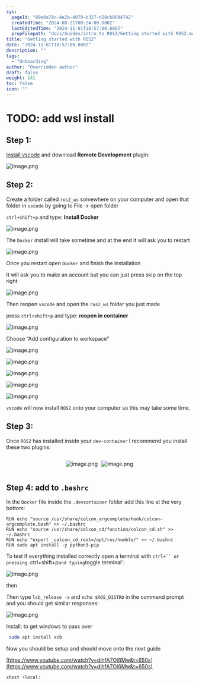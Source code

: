 ```yaml
---
sys:
  pageId: "89e0a78c-4e2b-4070-b327-d28cb0694742"
  createdTime: "2024-08-21T00:24:00.000Z"
  lastEditedTime: "2024-11-01T18:57:00.000Z"
  propFilepath: "docs/Guides/intro_to_ROS2/Getting started with ROS2.md"
title: "Getting started with ROS2"
date: "2024-11-01T18:57:00.000Z"
description: ""
tags:
  - "Onboarding"
author: "Overridden author"
draft: false
weight: 141
toc: false
icon: ""
---
```


# TODO: add wsl install

## Step 1:

[Install vscode](https://code.visualstudio.com/download) and download **Remote Development** plugin:

![image.png](https://prod-files-secure.s3.us-west-2.amazonaws.com/d518164a-d88e-44d1-a4ee-3adb3bd8bce0/efb52993-1881-4a40-b95e-6f020334f022/image.png?X-Amz-Algorithm=AWS4-HMAC-SHA256&X-Amz-Content-Sha256=UNSIGNED-PAYLOAD&X-Amz-Credential=ASIAZI2LB4664GI7ZLCU%2F20250303%2Fus-west-2%2Fs3%2Faws4_request&X-Amz-Date=20250303T190211Z&X-Amz-Expires=3600&X-Amz-Security-Token=IQoJb3JpZ2luX2VjEKL%2F%2F%2F%2F%2F%2F%2F%2F%2F%2FwEaCXVzLXdlc3QtMiJHMEUCICK%2FOMjx178ftbWzClpG0ScpJ4IxbX2tq1d7ZOcTC0MvAiEAwdhG8FMUnTwGJJh1Wh94EX0R6uqsLTV50Lj7Rbv9p4QqiAQI2%2F%2F%2F%2F%2F%2F%2F%2F%2F%2F%2FARAAGgw2Mzc0MjMxODM4MDUiDCy2VH858RLd9l%2B9OircA8OqvW%2Fh6l%2B8nanf0KSP6goPQ4JqlduFe0WWc7MR4JaF5cZNNSG30uzdCPmN1wlwzYdMFSXHDMy58kLElnyeOHcCp2UQtfThTs76Qz4Pbos9c7KnBfHtCSa7ZXwknPQIyKJBUxAbPaSWRIazl6QMMC6Fpq6q62PDqWJYsTson%2FWAlh9UQTmZUp0aer4YAw%2BW7O9Ld0Wr2GJudr2i973xMRy%2BjRdoWqxAopRiBw3clKT9NHmF1WJunymvvI8bawOLVitGv%2Bkg0ef%2FmWJDmaGtZ9jutoAszY414VOGf8miWW5j4VzJKJCXfhWOcit7qKSLQSds0DT9Z9B4UM0UktWwUWWX0dKxV6SGVd9ppK9x5SQUvqx6cPv3sYNU1FK6L0baBD8UdiPjQV2Bf7BTP5m%2Faga7lWzLskqvmtTui%2BR0q%2FvBd6wVYKc4uO17GLvyE5rGdgfpZjWusgujp%2FHA763Tyw0gpo1o3SoPCDrfyu1nwnChJQnyGsSorjzufsslQi9ChiNf0GC%2FFPPd94tfSQcprsYqsOHrdexUf0K1qZsADr9TZa9IBNlOfLiUIjiQUGT8NMd%2FUHPF3VfBxcdJDZdIhvOvksc7W8uHf26%2BaEVwM1%2FffzXRWUHxrM58QwiYMKPcl74GOqUBx8Wz%2FfI9jKblfwah4h0RxynE%2FUh0CX4BsxjlnzeieymmKgauhpftuuzmLUxn3rS32xQJop77dllOSrAz2cXR%2BrwTRGrcVx9DaBLRscmswPF0d5rPfscOX0z7xFHsuRsKJhNSoe%2FyjbrMRjkrVAhmgjgNMRfN2AyaW4swla2lGKhEskO00xvO%2B5dNNiCy%2BaeqXKHqfbzwMcZMSG%2BymsFJw2PTDg36&X-Amz-Signature=5a73396868d2d6d778fff443143d32cfd40aed345d6879241cb2d72e64d0cb95&X-Amz-SignedHeaders=host&x-id=GetObject)

## Step 2:

Create a folder called `ros2_ws` somewhere on your computer and open that folder in `vscode` by going to File → open folder 

`ctrl+shift+p` and type: **Install Docker**

![image.png](https://prod-files-secure.s3.us-west-2.amazonaws.com/d518164a-d88e-44d1-a4ee-3adb3bd8bce0/2269dc0e-1cd5-47ff-bceb-c04ad9b2eab0/image.png?X-Amz-Algorithm=AWS4-HMAC-SHA256&X-Amz-Content-Sha256=UNSIGNED-PAYLOAD&X-Amz-Credential=ASIAZI2LB4664GI7ZLCU%2F20250303%2Fus-west-2%2Fs3%2Faws4_request&X-Amz-Date=20250303T190211Z&X-Amz-Expires=3600&X-Amz-Security-Token=IQoJb3JpZ2luX2VjEKL%2F%2F%2F%2F%2F%2F%2F%2F%2F%2FwEaCXVzLXdlc3QtMiJHMEUCICK%2FOMjx178ftbWzClpG0ScpJ4IxbX2tq1d7ZOcTC0MvAiEAwdhG8FMUnTwGJJh1Wh94EX0R6uqsLTV50Lj7Rbv9p4QqiAQI2%2F%2F%2F%2F%2F%2F%2F%2F%2F%2F%2FARAAGgw2Mzc0MjMxODM4MDUiDCy2VH858RLd9l%2B9OircA8OqvW%2Fh6l%2B8nanf0KSP6goPQ4JqlduFe0WWc7MR4JaF5cZNNSG30uzdCPmN1wlwzYdMFSXHDMy58kLElnyeOHcCp2UQtfThTs76Qz4Pbos9c7KnBfHtCSa7ZXwknPQIyKJBUxAbPaSWRIazl6QMMC6Fpq6q62PDqWJYsTson%2FWAlh9UQTmZUp0aer4YAw%2BW7O9Ld0Wr2GJudr2i973xMRy%2BjRdoWqxAopRiBw3clKT9NHmF1WJunymvvI8bawOLVitGv%2Bkg0ef%2FmWJDmaGtZ9jutoAszY414VOGf8miWW5j4VzJKJCXfhWOcit7qKSLQSds0DT9Z9B4UM0UktWwUWWX0dKxV6SGVd9ppK9x5SQUvqx6cPv3sYNU1FK6L0baBD8UdiPjQV2Bf7BTP5m%2Faga7lWzLskqvmtTui%2BR0q%2FvBd6wVYKc4uO17GLvyE5rGdgfpZjWusgujp%2FHA763Tyw0gpo1o3SoPCDrfyu1nwnChJQnyGsSorjzufsslQi9ChiNf0GC%2FFPPd94tfSQcprsYqsOHrdexUf0K1qZsADr9TZa9IBNlOfLiUIjiQUGT8NMd%2FUHPF3VfBxcdJDZdIhvOvksc7W8uHf26%2BaEVwM1%2FffzXRWUHxrM58QwiYMKPcl74GOqUBx8Wz%2FfI9jKblfwah4h0RxynE%2FUh0CX4BsxjlnzeieymmKgauhpftuuzmLUxn3rS32xQJop77dllOSrAz2cXR%2BrwTRGrcVx9DaBLRscmswPF0d5rPfscOX0z7xFHsuRsKJhNSoe%2FyjbrMRjkrVAhmgjgNMRfN2AyaW4swla2lGKhEskO00xvO%2B5dNNiCy%2BaeqXKHqfbzwMcZMSG%2BymsFJw2PTDg36&X-Amz-Signature=e9539245a172fbcdd45180640041dc0a1b2a8d0a5353d50dcfa7e87ade6495b0&X-Amz-SignedHeaders=host&x-id=GetObject)

The `Docker` install will take sometime and at the end it will ask you to restart

![image.png](https://prod-files-secure.s3.us-west-2.amazonaws.com/d518164a-d88e-44d1-a4ee-3adb3bd8bce0/ed233f78-be33-4b1f-b89c-9c346c0e961e/image.png?X-Amz-Algorithm=AWS4-HMAC-SHA256&X-Amz-Content-Sha256=UNSIGNED-PAYLOAD&X-Amz-Credential=ASIAZI2LB4664GI7ZLCU%2F20250303%2Fus-west-2%2Fs3%2Faws4_request&X-Amz-Date=20250303T190211Z&X-Amz-Expires=3600&X-Amz-Security-Token=IQoJb3JpZ2luX2VjEKL%2F%2F%2F%2F%2F%2F%2F%2F%2F%2FwEaCXVzLXdlc3QtMiJHMEUCICK%2FOMjx178ftbWzClpG0ScpJ4IxbX2tq1d7ZOcTC0MvAiEAwdhG8FMUnTwGJJh1Wh94EX0R6uqsLTV50Lj7Rbv9p4QqiAQI2%2F%2F%2F%2F%2F%2F%2F%2F%2F%2F%2FARAAGgw2Mzc0MjMxODM4MDUiDCy2VH858RLd9l%2B9OircA8OqvW%2Fh6l%2B8nanf0KSP6goPQ4JqlduFe0WWc7MR4JaF5cZNNSG30uzdCPmN1wlwzYdMFSXHDMy58kLElnyeOHcCp2UQtfThTs76Qz4Pbos9c7KnBfHtCSa7ZXwknPQIyKJBUxAbPaSWRIazl6QMMC6Fpq6q62PDqWJYsTson%2FWAlh9UQTmZUp0aer4YAw%2BW7O9Ld0Wr2GJudr2i973xMRy%2BjRdoWqxAopRiBw3clKT9NHmF1WJunymvvI8bawOLVitGv%2Bkg0ef%2FmWJDmaGtZ9jutoAszY414VOGf8miWW5j4VzJKJCXfhWOcit7qKSLQSds0DT9Z9B4UM0UktWwUWWX0dKxV6SGVd9ppK9x5SQUvqx6cPv3sYNU1FK6L0baBD8UdiPjQV2Bf7BTP5m%2Faga7lWzLskqvmtTui%2BR0q%2FvBd6wVYKc4uO17GLvyE5rGdgfpZjWusgujp%2FHA763Tyw0gpo1o3SoPCDrfyu1nwnChJQnyGsSorjzufsslQi9ChiNf0GC%2FFPPd94tfSQcprsYqsOHrdexUf0K1qZsADr9TZa9IBNlOfLiUIjiQUGT8NMd%2FUHPF3VfBxcdJDZdIhvOvksc7W8uHf26%2BaEVwM1%2FffzXRWUHxrM58QwiYMKPcl74GOqUBx8Wz%2FfI9jKblfwah4h0RxynE%2FUh0CX4BsxjlnzeieymmKgauhpftuuzmLUxn3rS32xQJop77dllOSrAz2cXR%2BrwTRGrcVx9DaBLRscmswPF0d5rPfscOX0z7xFHsuRsKJhNSoe%2FyjbrMRjkrVAhmgjgNMRfN2AyaW4swla2lGKhEskO00xvO%2B5dNNiCy%2BaeqXKHqfbzwMcZMSG%2BymsFJw2PTDg36&X-Amz-Signature=a5b729f064e93e0651c30ad2a82c24ea14338359b91a54b160347ec9b9a75270&X-Amz-SignedHeaders=host&x-id=GetObject)

Once you restart open `Docker` and finish the installation

It will ask you to make an account but you can just press skip on the top right

![image.png](https://prod-files-secure.s3.us-west-2.amazonaws.com/d518164a-d88e-44d1-a4ee-3adb3bd8bce0/21010ad9-1659-4fd9-9f59-9932a09b2a3d/image.png?X-Amz-Algorithm=AWS4-HMAC-SHA256&X-Amz-Content-Sha256=UNSIGNED-PAYLOAD&X-Amz-Credential=ASIAZI2LB4664GI7ZLCU%2F20250303%2Fus-west-2%2Fs3%2Faws4_request&X-Amz-Date=20250303T190211Z&X-Amz-Expires=3600&X-Amz-Security-Token=IQoJb3JpZ2luX2VjEKL%2F%2F%2F%2F%2F%2F%2F%2F%2F%2FwEaCXVzLXdlc3QtMiJHMEUCICK%2FOMjx178ftbWzClpG0ScpJ4IxbX2tq1d7ZOcTC0MvAiEAwdhG8FMUnTwGJJh1Wh94EX0R6uqsLTV50Lj7Rbv9p4QqiAQI2%2F%2F%2F%2F%2F%2F%2F%2F%2F%2F%2FARAAGgw2Mzc0MjMxODM4MDUiDCy2VH858RLd9l%2B9OircA8OqvW%2Fh6l%2B8nanf0KSP6goPQ4JqlduFe0WWc7MR4JaF5cZNNSG30uzdCPmN1wlwzYdMFSXHDMy58kLElnyeOHcCp2UQtfThTs76Qz4Pbos9c7KnBfHtCSa7ZXwknPQIyKJBUxAbPaSWRIazl6QMMC6Fpq6q62PDqWJYsTson%2FWAlh9UQTmZUp0aer4YAw%2BW7O9Ld0Wr2GJudr2i973xMRy%2BjRdoWqxAopRiBw3clKT9NHmF1WJunymvvI8bawOLVitGv%2Bkg0ef%2FmWJDmaGtZ9jutoAszY414VOGf8miWW5j4VzJKJCXfhWOcit7qKSLQSds0DT9Z9B4UM0UktWwUWWX0dKxV6SGVd9ppK9x5SQUvqx6cPv3sYNU1FK6L0baBD8UdiPjQV2Bf7BTP5m%2Faga7lWzLskqvmtTui%2BR0q%2FvBd6wVYKc4uO17GLvyE5rGdgfpZjWusgujp%2FHA763Tyw0gpo1o3SoPCDrfyu1nwnChJQnyGsSorjzufsslQi9ChiNf0GC%2FFPPd94tfSQcprsYqsOHrdexUf0K1qZsADr9TZa9IBNlOfLiUIjiQUGT8NMd%2FUHPF3VfBxcdJDZdIhvOvksc7W8uHf26%2BaEVwM1%2FffzXRWUHxrM58QwiYMKPcl74GOqUBx8Wz%2FfI9jKblfwah4h0RxynE%2FUh0CX4BsxjlnzeieymmKgauhpftuuzmLUxn3rS32xQJop77dllOSrAz2cXR%2BrwTRGrcVx9DaBLRscmswPF0d5rPfscOX0z7xFHsuRsKJhNSoe%2FyjbrMRjkrVAhmgjgNMRfN2AyaW4swla2lGKhEskO00xvO%2B5dNNiCy%2BaeqXKHqfbzwMcZMSG%2BymsFJw2PTDg36&X-Amz-Signature=c6c2ce5aa29c5e6ac0f13671911bee10f7c3f83fed731710835d98be73221420&X-Amz-SignedHeaders=host&x-id=GetObject)

Then reopen `vscode` and open the `ros2_ws` folder you just made

press `ctrl+shift+p` and type: **reopen in container**

![image.png](https://prod-files-secure.s3.us-west-2.amazonaws.com/d518164a-d88e-44d1-a4ee-3adb3bd8bce0/4e93b8c2-41ad-488c-8095-c74205196118/image.png?X-Amz-Algorithm=AWS4-HMAC-SHA256&X-Amz-Content-Sha256=UNSIGNED-PAYLOAD&X-Amz-Credential=ASIAZI2LB4664GI7ZLCU%2F20250303%2Fus-west-2%2Fs3%2Faws4_request&X-Amz-Date=20250303T190211Z&X-Amz-Expires=3600&X-Amz-Security-Token=IQoJb3JpZ2luX2VjEKL%2F%2F%2F%2F%2F%2F%2F%2F%2F%2FwEaCXVzLXdlc3QtMiJHMEUCICK%2FOMjx178ftbWzClpG0ScpJ4IxbX2tq1d7ZOcTC0MvAiEAwdhG8FMUnTwGJJh1Wh94EX0R6uqsLTV50Lj7Rbv9p4QqiAQI2%2F%2F%2F%2F%2F%2F%2F%2F%2F%2F%2FARAAGgw2Mzc0MjMxODM4MDUiDCy2VH858RLd9l%2B9OircA8OqvW%2Fh6l%2B8nanf0KSP6goPQ4JqlduFe0WWc7MR4JaF5cZNNSG30uzdCPmN1wlwzYdMFSXHDMy58kLElnyeOHcCp2UQtfThTs76Qz4Pbos9c7KnBfHtCSa7ZXwknPQIyKJBUxAbPaSWRIazl6QMMC6Fpq6q62PDqWJYsTson%2FWAlh9UQTmZUp0aer4YAw%2BW7O9Ld0Wr2GJudr2i973xMRy%2BjRdoWqxAopRiBw3clKT9NHmF1WJunymvvI8bawOLVitGv%2Bkg0ef%2FmWJDmaGtZ9jutoAszY414VOGf8miWW5j4VzJKJCXfhWOcit7qKSLQSds0DT9Z9B4UM0UktWwUWWX0dKxV6SGVd9ppK9x5SQUvqx6cPv3sYNU1FK6L0baBD8UdiPjQV2Bf7BTP5m%2Faga7lWzLskqvmtTui%2BR0q%2FvBd6wVYKc4uO17GLvyE5rGdgfpZjWusgujp%2FHA763Tyw0gpo1o3SoPCDrfyu1nwnChJQnyGsSorjzufsslQi9ChiNf0GC%2FFPPd94tfSQcprsYqsOHrdexUf0K1qZsADr9TZa9IBNlOfLiUIjiQUGT8NMd%2FUHPF3VfBxcdJDZdIhvOvksc7W8uHf26%2BaEVwM1%2FffzXRWUHxrM58QwiYMKPcl74GOqUBx8Wz%2FfI9jKblfwah4h0RxynE%2FUh0CX4BsxjlnzeieymmKgauhpftuuzmLUxn3rS32xQJop77dllOSrAz2cXR%2BrwTRGrcVx9DaBLRscmswPF0d5rPfscOX0z7xFHsuRsKJhNSoe%2FyjbrMRjkrVAhmgjgNMRfN2AyaW4swla2lGKhEskO00xvO%2B5dNNiCy%2BaeqXKHqfbzwMcZMSG%2BymsFJw2PTDg36&X-Amz-Signature=619fa940630e12dc926a66c70460c47e4a0c1185956cdc50032202da89cc5356&X-Amz-SignedHeaders=host&x-id=GetObject)

Choose “Add configuration to workspace”

![image.png](https://prod-files-secure.s3.us-west-2.amazonaws.com/d518164a-d88e-44d1-a4ee-3adb3bd8bce0/9560b282-5060-4989-ba37-97e7b2c22476/image.png?X-Amz-Algorithm=AWS4-HMAC-SHA256&X-Amz-Content-Sha256=UNSIGNED-PAYLOAD&X-Amz-Credential=ASIAZI2LB4664GI7ZLCU%2F20250303%2Fus-west-2%2Fs3%2Faws4_request&X-Amz-Date=20250303T190211Z&X-Amz-Expires=3600&X-Amz-Security-Token=IQoJb3JpZ2luX2VjEKL%2F%2F%2F%2F%2F%2F%2F%2F%2F%2FwEaCXVzLXdlc3QtMiJHMEUCICK%2FOMjx178ftbWzClpG0ScpJ4IxbX2tq1d7ZOcTC0MvAiEAwdhG8FMUnTwGJJh1Wh94EX0R6uqsLTV50Lj7Rbv9p4QqiAQI2%2F%2F%2F%2F%2F%2F%2F%2F%2F%2F%2FARAAGgw2Mzc0MjMxODM4MDUiDCy2VH858RLd9l%2B9OircA8OqvW%2Fh6l%2B8nanf0KSP6goPQ4JqlduFe0WWc7MR4JaF5cZNNSG30uzdCPmN1wlwzYdMFSXHDMy58kLElnyeOHcCp2UQtfThTs76Qz4Pbos9c7KnBfHtCSa7ZXwknPQIyKJBUxAbPaSWRIazl6QMMC6Fpq6q62PDqWJYsTson%2FWAlh9UQTmZUp0aer4YAw%2BW7O9Ld0Wr2GJudr2i973xMRy%2BjRdoWqxAopRiBw3clKT9NHmF1WJunymvvI8bawOLVitGv%2Bkg0ef%2FmWJDmaGtZ9jutoAszY414VOGf8miWW5j4VzJKJCXfhWOcit7qKSLQSds0DT9Z9B4UM0UktWwUWWX0dKxV6SGVd9ppK9x5SQUvqx6cPv3sYNU1FK6L0baBD8UdiPjQV2Bf7BTP5m%2Faga7lWzLskqvmtTui%2BR0q%2FvBd6wVYKc4uO17GLvyE5rGdgfpZjWusgujp%2FHA763Tyw0gpo1o3SoPCDrfyu1nwnChJQnyGsSorjzufsslQi9ChiNf0GC%2FFPPd94tfSQcprsYqsOHrdexUf0K1qZsADr9TZa9IBNlOfLiUIjiQUGT8NMd%2FUHPF3VfBxcdJDZdIhvOvksc7W8uHf26%2BaEVwM1%2FffzXRWUHxrM58QwiYMKPcl74GOqUBx8Wz%2FfI9jKblfwah4h0RxynE%2FUh0CX4BsxjlnzeieymmKgauhpftuuzmLUxn3rS32xQJop77dllOSrAz2cXR%2BrwTRGrcVx9DaBLRscmswPF0d5rPfscOX0z7xFHsuRsKJhNSoe%2FyjbrMRjkrVAhmgjgNMRfN2AyaW4swla2lGKhEskO00xvO%2B5dNNiCy%2BaeqXKHqfbzwMcZMSG%2BymsFJw2PTDg36&X-Amz-Signature=a93af505057e1decd3c72fc7509eea3666f260f777dd7174e78ea8687369d15a&X-Amz-SignedHeaders=host&x-id=GetObject)

![image.png](https://prod-files-secure.s3.us-west-2.amazonaws.com/d518164a-d88e-44d1-a4ee-3adb3bd8bce0/2ee63f81-886b-48e8-a553-dc6e5eac99e4/image.png?X-Amz-Algorithm=AWS4-HMAC-SHA256&X-Amz-Content-Sha256=UNSIGNED-PAYLOAD&X-Amz-Credential=ASIAZI2LB4664GI7ZLCU%2F20250303%2Fus-west-2%2Fs3%2Faws4_request&X-Amz-Date=20250303T190211Z&X-Amz-Expires=3600&X-Amz-Security-Token=IQoJb3JpZ2luX2VjEKL%2F%2F%2F%2F%2F%2F%2F%2F%2F%2FwEaCXVzLXdlc3QtMiJHMEUCICK%2FOMjx178ftbWzClpG0ScpJ4IxbX2tq1d7ZOcTC0MvAiEAwdhG8FMUnTwGJJh1Wh94EX0R6uqsLTV50Lj7Rbv9p4QqiAQI2%2F%2F%2F%2F%2F%2F%2F%2F%2F%2F%2FARAAGgw2Mzc0MjMxODM4MDUiDCy2VH858RLd9l%2B9OircA8OqvW%2Fh6l%2B8nanf0KSP6goPQ4JqlduFe0WWc7MR4JaF5cZNNSG30uzdCPmN1wlwzYdMFSXHDMy58kLElnyeOHcCp2UQtfThTs76Qz4Pbos9c7KnBfHtCSa7ZXwknPQIyKJBUxAbPaSWRIazl6QMMC6Fpq6q62PDqWJYsTson%2FWAlh9UQTmZUp0aer4YAw%2BW7O9Ld0Wr2GJudr2i973xMRy%2BjRdoWqxAopRiBw3clKT9NHmF1WJunymvvI8bawOLVitGv%2Bkg0ef%2FmWJDmaGtZ9jutoAszY414VOGf8miWW5j4VzJKJCXfhWOcit7qKSLQSds0DT9Z9B4UM0UktWwUWWX0dKxV6SGVd9ppK9x5SQUvqx6cPv3sYNU1FK6L0baBD8UdiPjQV2Bf7BTP5m%2Faga7lWzLskqvmtTui%2BR0q%2FvBd6wVYKc4uO17GLvyE5rGdgfpZjWusgujp%2FHA763Tyw0gpo1o3SoPCDrfyu1nwnChJQnyGsSorjzufsslQi9ChiNf0GC%2FFPPd94tfSQcprsYqsOHrdexUf0K1qZsADr9TZa9IBNlOfLiUIjiQUGT8NMd%2FUHPF3VfBxcdJDZdIhvOvksc7W8uHf26%2BaEVwM1%2FffzXRWUHxrM58QwiYMKPcl74GOqUBx8Wz%2FfI9jKblfwah4h0RxynE%2FUh0CX4BsxjlnzeieymmKgauhpftuuzmLUxn3rS32xQJop77dllOSrAz2cXR%2BrwTRGrcVx9DaBLRscmswPF0d5rPfscOX0z7xFHsuRsKJhNSoe%2FyjbrMRjkrVAhmgjgNMRfN2AyaW4swla2lGKhEskO00xvO%2B5dNNiCy%2BaeqXKHqfbzwMcZMSG%2BymsFJw2PTDg36&X-Amz-Signature=89cf543c83efdc8652f1462e108727fc861820f0e301ee4e8beb86f8000c8fa3&X-Amz-SignedHeaders=host&x-id=GetObject)

![image.png](https://prod-files-secure.s3.us-west-2.amazonaws.com/d518164a-d88e-44d1-a4ee-3adb3bd8bce0/ae1580b2-b048-407e-aed9-b584224a7a04/image.png?X-Amz-Algorithm=AWS4-HMAC-SHA256&X-Amz-Content-Sha256=UNSIGNED-PAYLOAD&X-Amz-Credential=ASIAZI2LB4664GI7ZLCU%2F20250303%2Fus-west-2%2Fs3%2Faws4_request&X-Amz-Date=20250303T190211Z&X-Amz-Expires=3600&X-Amz-Security-Token=IQoJb3JpZ2luX2VjEKL%2F%2F%2F%2F%2F%2F%2F%2F%2F%2FwEaCXVzLXdlc3QtMiJHMEUCICK%2FOMjx178ftbWzClpG0ScpJ4IxbX2tq1d7ZOcTC0MvAiEAwdhG8FMUnTwGJJh1Wh94EX0R6uqsLTV50Lj7Rbv9p4QqiAQI2%2F%2F%2F%2F%2F%2F%2F%2F%2F%2F%2FARAAGgw2Mzc0MjMxODM4MDUiDCy2VH858RLd9l%2B9OircA8OqvW%2Fh6l%2B8nanf0KSP6goPQ4JqlduFe0WWc7MR4JaF5cZNNSG30uzdCPmN1wlwzYdMFSXHDMy58kLElnyeOHcCp2UQtfThTs76Qz4Pbos9c7KnBfHtCSa7ZXwknPQIyKJBUxAbPaSWRIazl6QMMC6Fpq6q62PDqWJYsTson%2FWAlh9UQTmZUp0aer4YAw%2BW7O9Ld0Wr2GJudr2i973xMRy%2BjRdoWqxAopRiBw3clKT9NHmF1WJunymvvI8bawOLVitGv%2Bkg0ef%2FmWJDmaGtZ9jutoAszY414VOGf8miWW5j4VzJKJCXfhWOcit7qKSLQSds0DT9Z9B4UM0UktWwUWWX0dKxV6SGVd9ppK9x5SQUvqx6cPv3sYNU1FK6L0baBD8UdiPjQV2Bf7BTP5m%2Faga7lWzLskqvmtTui%2BR0q%2FvBd6wVYKc4uO17GLvyE5rGdgfpZjWusgujp%2FHA763Tyw0gpo1o3SoPCDrfyu1nwnChJQnyGsSorjzufsslQi9ChiNf0GC%2FFPPd94tfSQcprsYqsOHrdexUf0K1qZsADr9TZa9IBNlOfLiUIjiQUGT8NMd%2FUHPF3VfBxcdJDZdIhvOvksc7W8uHf26%2BaEVwM1%2FffzXRWUHxrM58QwiYMKPcl74GOqUBx8Wz%2FfI9jKblfwah4h0RxynE%2FUh0CX4BsxjlnzeieymmKgauhpftuuzmLUxn3rS32xQJop77dllOSrAz2cXR%2BrwTRGrcVx9DaBLRscmswPF0d5rPfscOX0z7xFHsuRsKJhNSoe%2FyjbrMRjkrVAhmgjgNMRfN2AyaW4swla2lGKhEskO00xvO%2B5dNNiCy%2BaeqXKHqfbzwMcZMSG%2BymsFJw2PTDg36&X-Amz-Signature=fcbb6d0e6022b4fb465779a01fbcc465248199100f8f50ad231cacfd2935b439&X-Amz-SignedHeaders=host&x-id=GetObject)

![image.png](https://prod-files-secure.s3.us-west-2.amazonaws.com/d518164a-d88e-44d1-a4ee-3adb3bd8bce0/53255b28-f75e-430f-b9e3-c0ac8577e42b/image.png?X-Amz-Algorithm=AWS4-HMAC-SHA256&X-Amz-Content-Sha256=UNSIGNED-PAYLOAD&X-Amz-Credential=ASIAZI2LB4664GI7ZLCU%2F20250303%2Fus-west-2%2Fs3%2Faws4_request&X-Amz-Date=20250303T190211Z&X-Amz-Expires=3600&X-Amz-Security-Token=IQoJb3JpZ2luX2VjEKL%2F%2F%2F%2F%2F%2F%2F%2F%2F%2FwEaCXVzLXdlc3QtMiJHMEUCICK%2FOMjx178ftbWzClpG0ScpJ4IxbX2tq1d7ZOcTC0MvAiEAwdhG8FMUnTwGJJh1Wh94EX0R6uqsLTV50Lj7Rbv9p4QqiAQI2%2F%2F%2F%2F%2F%2F%2F%2F%2F%2F%2FARAAGgw2Mzc0MjMxODM4MDUiDCy2VH858RLd9l%2B9OircA8OqvW%2Fh6l%2B8nanf0KSP6goPQ4JqlduFe0WWc7MR4JaF5cZNNSG30uzdCPmN1wlwzYdMFSXHDMy58kLElnyeOHcCp2UQtfThTs76Qz4Pbos9c7KnBfHtCSa7ZXwknPQIyKJBUxAbPaSWRIazl6QMMC6Fpq6q62PDqWJYsTson%2FWAlh9UQTmZUp0aer4YAw%2BW7O9Ld0Wr2GJudr2i973xMRy%2BjRdoWqxAopRiBw3clKT9NHmF1WJunymvvI8bawOLVitGv%2Bkg0ef%2FmWJDmaGtZ9jutoAszY414VOGf8miWW5j4VzJKJCXfhWOcit7qKSLQSds0DT9Z9B4UM0UktWwUWWX0dKxV6SGVd9ppK9x5SQUvqx6cPv3sYNU1FK6L0baBD8UdiPjQV2Bf7BTP5m%2Faga7lWzLskqvmtTui%2BR0q%2FvBd6wVYKc4uO17GLvyE5rGdgfpZjWusgujp%2FHA763Tyw0gpo1o3SoPCDrfyu1nwnChJQnyGsSorjzufsslQi9ChiNf0GC%2FFPPd94tfSQcprsYqsOHrdexUf0K1qZsADr9TZa9IBNlOfLiUIjiQUGT8NMd%2FUHPF3VfBxcdJDZdIhvOvksc7W8uHf26%2BaEVwM1%2FffzXRWUHxrM58QwiYMKPcl74GOqUBx8Wz%2FfI9jKblfwah4h0RxynE%2FUh0CX4BsxjlnzeieymmKgauhpftuuzmLUxn3rS32xQJop77dllOSrAz2cXR%2BrwTRGrcVx9DaBLRscmswPF0d5rPfscOX0z7xFHsuRsKJhNSoe%2FyjbrMRjkrVAhmgjgNMRfN2AyaW4swla2lGKhEskO00xvO%2B5dNNiCy%2BaeqXKHqfbzwMcZMSG%2BymsFJw2PTDg36&X-Amz-Signature=cfd18127862e9e5662e15db00bde06127ab4a65aad57f6d95996ed54f0ee0884&X-Amz-SignedHeaders=host&x-id=GetObject)

![image.png](https://prod-files-secure.s3.us-west-2.amazonaws.com/d518164a-d88e-44d1-a4ee-3adb3bd8bce0/7c562767-5af9-4ffb-97d1-327bcdf4ee00/image.png?X-Amz-Algorithm=AWS4-HMAC-SHA256&X-Amz-Content-Sha256=UNSIGNED-PAYLOAD&X-Amz-Credential=ASIAZI2LB4664GI7ZLCU%2F20250303%2Fus-west-2%2Fs3%2Faws4_request&X-Amz-Date=20250303T190211Z&X-Amz-Expires=3600&X-Amz-Security-Token=IQoJb3JpZ2luX2VjEKL%2F%2F%2F%2F%2F%2F%2F%2F%2F%2FwEaCXVzLXdlc3QtMiJHMEUCICK%2FOMjx178ftbWzClpG0ScpJ4IxbX2tq1d7ZOcTC0MvAiEAwdhG8FMUnTwGJJh1Wh94EX0R6uqsLTV50Lj7Rbv9p4QqiAQI2%2F%2F%2F%2F%2F%2F%2F%2F%2F%2F%2FARAAGgw2Mzc0MjMxODM4MDUiDCy2VH858RLd9l%2B9OircA8OqvW%2Fh6l%2B8nanf0KSP6goPQ4JqlduFe0WWc7MR4JaF5cZNNSG30uzdCPmN1wlwzYdMFSXHDMy58kLElnyeOHcCp2UQtfThTs76Qz4Pbos9c7KnBfHtCSa7ZXwknPQIyKJBUxAbPaSWRIazl6QMMC6Fpq6q62PDqWJYsTson%2FWAlh9UQTmZUp0aer4YAw%2BW7O9Ld0Wr2GJudr2i973xMRy%2BjRdoWqxAopRiBw3clKT9NHmF1WJunymvvI8bawOLVitGv%2Bkg0ef%2FmWJDmaGtZ9jutoAszY414VOGf8miWW5j4VzJKJCXfhWOcit7qKSLQSds0DT9Z9B4UM0UktWwUWWX0dKxV6SGVd9ppK9x5SQUvqx6cPv3sYNU1FK6L0baBD8UdiPjQV2Bf7BTP5m%2Faga7lWzLskqvmtTui%2BR0q%2FvBd6wVYKc4uO17GLvyE5rGdgfpZjWusgujp%2FHA763Tyw0gpo1o3SoPCDrfyu1nwnChJQnyGsSorjzufsslQi9ChiNf0GC%2FFPPd94tfSQcprsYqsOHrdexUf0K1qZsADr9TZa9IBNlOfLiUIjiQUGT8NMd%2FUHPF3VfBxcdJDZdIhvOvksc7W8uHf26%2BaEVwM1%2FffzXRWUHxrM58QwiYMKPcl74GOqUBx8Wz%2FfI9jKblfwah4h0RxynE%2FUh0CX4BsxjlnzeieymmKgauhpftuuzmLUxn3rS32xQJop77dllOSrAz2cXR%2BrwTRGrcVx9DaBLRscmswPF0d5rPfscOX0z7xFHsuRsKJhNSoe%2FyjbrMRjkrVAhmgjgNMRfN2AyaW4swla2lGKhEskO00xvO%2B5dNNiCy%2BaeqXKHqfbzwMcZMSG%2BymsFJw2PTDg36&X-Amz-Signature=22a75270951051c676b4e3c7c9ec85325577564f32e95abf85cf4a901e445830&X-Amz-SignedHeaders=host&x-id=GetObject)

`vscode` will now install `ROS2` onto your computer so this may take some time.

## Step 3:

Once `ROS2` has installed inside your `dev-container` I recommend you install these two plugins:

<div style="display: flex;flex-direction: row; column-gap:10px; max-width: 630px;justify-content: center;">
<div>

![image.png](https://prod-files-secure.s3.us-west-2.amazonaws.com/d518164a-d88e-44d1-a4ee-3adb3bd8bce0/3fc3d550-5a54-4ba1-ba6b-faa01cdb7369/image.png?X-Amz-Algorithm=AWS4-HMAC-SHA256&X-Amz-Content-Sha256=UNSIGNED-PAYLOAD&X-Amz-Credential=ASIAZI2LB46665TMICIB%2F20250303%2Fus-west-2%2Fs3%2Faws4_request&X-Amz-Date=20250303T190213Z&X-Amz-Expires=3600&X-Amz-Security-Token=IQoJb3JpZ2luX2VjEKL%2F%2F%2F%2F%2F%2F%2F%2F%2F%2FwEaCXVzLXdlc3QtMiJHMEUCICBL0whURZBKd1oyQdd8lOIh%2F3lPZ1F2ghyZFK%2BmLJJDAiEAqSfka%2F0vw0Wog2qrbaxAfsuWjHSv2SMQy0XpAX9T4RAqiAQI2%2F%2F%2F%2F%2F%2F%2F%2F%2F%2F%2FARAAGgw2Mzc0MjMxODM4MDUiDORn4adNN%2BXynyw2sCrcA1jf6q7nNfW7iEI4fHevFL708Zw%2FSxXwY2mtridw8eaaY1WBBbjJ1I2LXfVYga56AC3HQBFarLPaYwb4c1J9c85Jxhu8GMv7znY5BqvkbwNH6%2FersTR%2BlWRUaD7NriauIvd29UMdKhm2%2F%2FyTNeK196qbp4kZVUy3GafTlDlHaDP7PjwXPpmiauqrd34%2BhpvRUg4Y8FPz3DZaNRhtEPlmTfcpyIw%2Fo8FigSRBuybwm8QYqgNbxy1NLx1h8S5m%2F%2BXJjlGuK%2F53iRtZ59Xpqnp3x59r0jRzUW6ReZhVMZf51jn6bSrP%2FtjgcB0saSuG3olqeLI5cCPHC1mz4bKbTqhyb9DwoHwIS04TuKEK3vfSQFkBzSBSLVTpNngyiG4chDFo92YiZyzokLUQd6iyzx89rPqjKGwz67xiNufMpA8nQnZUIDg0WIQyI1ITxe8pMxe4KALI%2F4h7K%2BycV7jkr%2Bb%2F0VViioOJg%2Fs35VO6D3MwILulpGQrUFXlDVgPe6h9KdzUl7Pcl52B2Pq4%2B7OAI7exs49RFXqNzgcETEurlpqYgkdQ5U2LgCEzaaVSoU0AQDaZjYFaCqiEla0Qra8O04k30r19%2B%2BC44TcXZ1xpQYXzo%2BsKZyr6i3s5jkgqIUVvMLDcl74GOqUB6nhEV1nmuFxckTJWedvQpZ6ovR0UpNQ%2BELuDEE78EbugFpb%2BmeGZRnbRxJKB9zGiZKW1dFX6PqhyyWCM4S%2BX6UQ8TIJKsZNC%2BlDorB1%2B3jQcLiZHYMtE0Hhu2lYqr3SxB9IDWSiHSyS0qKNmMRJ1Q4XqLe2W0Vd%2FrHLPwxRfNx80AOl%2FKNBr300yFdlXSdTbX8JiqTOvm3hgrXTIBf9o%2FUkbcaRS&X-Amz-Signature=1e369c98a6bbe9364e49f847ce4369a7491c6006636c9c3d6b47cd122f6ca497&X-Amz-SignedHeaders=host&x-id=GetObject)

</div>
<div>

![image.png](https://prod-files-secure.s3.us-west-2.amazonaws.com/d518164a-d88e-44d1-a4ee-3adb3bd8bce0/d994cc66-13c2-4093-a5a3-f84cf4601a82/image.png?X-Amz-Algorithm=AWS4-HMAC-SHA256&X-Amz-Content-Sha256=UNSIGNED-PAYLOAD&X-Amz-Credential=ASIAZI2LB46632DHAY7M%2F20250303%2Fus-west-2%2Fs3%2Faws4_request&X-Amz-Date=20250303T190214Z&X-Amz-Expires=3600&X-Amz-Security-Token=IQoJb3JpZ2luX2VjEKL%2F%2F%2F%2F%2F%2F%2F%2F%2F%2FwEaCXVzLXdlc3QtMiJIMEYCIQDtHb%2FTcX2cufFPPAXCzxonkZI%2Bc5p950dFsPDOs2w%2BuwIhALTmmtub1R2lgmXU5aKyfJilJGe9FePVlcDOxn9fikIAKogECNv%2F%2F%2F%2F%2F%2F%2F%2F%2F%2FwEQABoMNjM3NDIzMTgzODA1Igx5PZM1DrZo6vgWMU4q3ANHKmbfSegmP4BaOTPdM3e4ffZeyQ%2FUlYMwCXC0OOdtE8vJ%2BWVu9Y7QUknVF799gqJtGObCXU8cHrZeOWKrGQF2vfX3JZzGL%2FErniw%2F%2B6et6%2BkjuQznVKQWk6p8DOdrrAKSadLw5lFQ7QlF0c2rN9dfgIhqc2deThXoAuV504bV9ke22v7ISpOJBFAP1GLdLVCjxls3wAu1xh3E%2FIgxAZcPIUdxeFLsVW2FHI%2BEqTf3UmRADZ1CPKpEzHo8TeZbFua28VqbXZBSgzYfX6VqYxoHIo%2FFD9xqQYQJg5hx1HsZYcXy70nEGHxFMbIvAmv%2FRgW0YrTVd2z2bHaDVysOKRKE1wOLzIDA2WSHhalseyomMLU6Fb9jT%2B%2FyYQ5JFRHrMXeiGJTp5Ej55Tem0FIn01TAdRpUtxyIf6W0aEm0awGb%2FHhBkl4PBs68qgZz1WrrWMCSihF%2BBAdwZSKRbTYiAPFsbLbQDcJlptL%2F4Q9wFMB2Y7%2FPLIwhllKtxUx2JI7gwCrcDhGAZsBj1YNfrKUdewHz5COKBrTeMjeF7TnY1K7Gwqqc8fEMxawqRe9NdnTersIV6ct1iL6dFV6tS20KkfmSprSXzMxLtRM5Jlt1bQvPEqteR7V15LdPLu1Z4DCo3Je%2BBjqkAZN6QAfathMJP4G40iTlV8DuqxDmvQfEwIiW4uh1qA1wcJCV0pxQbCU0bYSvEIVm0BSj9sVeDawR7HIBTaMNagRugZJQBDTs%2BaINEMY9n8k7R1vXG4NJnZrkqpE8Zn3D%2BT0jbjg3ErBTEfCXeKGCX2HKrC7McxRhQiza50RqLxEqusbEKvmQFEmyQ%2FqQxQBEuDX6ofLApeY9Fs5gW6zWRsCKMYJE&X-Amz-Signature=3ac9fa16e5fcff237306ba291fd3772abb768c4686d8c8f63d54fce37f33099e&X-Amz-SignedHeaders=host&x-id=GetObject)

</div>
</div>

## Step 4: add to `.bashrc`

In the `Docker` file inside the `.devcontainer` folder add this line at the very bottom: 

```docker
RUN echo "source /usr/share/colcon_argcomplete/hook/colcon-argcomplete.bash" >> ~/.bashrc
RUN echo "source /usr/share/colcon_cd/function/colcon_cd.sh" >> ~/.bashrc
RUN echo "export _colcon_cd_root=/opt/ros/humble/" >> ~/.bashrc
RUN sudo apt install -y python3-pip 
```

To test if everything installed correctly open a terminal with `ctrl+`` or pressing `ctrl+shift+p` and typing `toggle terminal`:

![image.png](https://prod-files-secure.s3.us-west-2.amazonaws.com/d518164a-d88e-44d1-a4ee-3adb3bd8bce0/6a4943d8-b04e-4c02-9a58-775f3384d1a5/image.png?X-Amz-Algorithm=AWS4-HMAC-SHA256&X-Amz-Content-Sha256=UNSIGNED-PAYLOAD&X-Amz-Credential=ASIAZI2LB4664GI7ZLCU%2F20250303%2Fus-west-2%2Fs3%2Faws4_request&X-Amz-Date=20250303T190211Z&X-Amz-Expires=3600&X-Amz-Security-Token=IQoJb3JpZ2luX2VjEKL%2F%2F%2F%2F%2F%2F%2F%2F%2F%2FwEaCXVzLXdlc3QtMiJHMEUCICK%2FOMjx178ftbWzClpG0ScpJ4IxbX2tq1d7ZOcTC0MvAiEAwdhG8FMUnTwGJJh1Wh94EX0R6uqsLTV50Lj7Rbv9p4QqiAQI2%2F%2F%2F%2F%2F%2F%2F%2F%2F%2F%2FARAAGgw2Mzc0MjMxODM4MDUiDCy2VH858RLd9l%2B9OircA8OqvW%2Fh6l%2B8nanf0KSP6goPQ4JqlduFe0WWc7MR4JaF5cZNNSG30uzdCPmN1wlwzYdMFSXHDMy58kLElnyeOHcCp2UQtfThTs76Qz4Pbos9c7KnBfHtCSa7ZXwknPQIyKJBUxAbPaSWRIazl6QMMC6Fpq6q62PDqWJYsTson%2FWAlh9UQTmZUp0aer4YAw%2BW7O9Ld0Wr2GJudr2i973xMRy%2BjRdoWqxAopRiBw3clKT9NHmF1WJunymvvI8bawOLVitGv%2Bkg0ef%2FmWJDmaGtZ9jutoAszY414VOGf8miWW5j4VzJKJCXfhWOcit7qKSLQSds0DT9Z9B4UM0UktWwUWWX0dKxV6SGVd9ppK9x5SQUvqx6cPv3sYNU1FK6L0baBD8UdiPjQV2Bf7BTP5m%2Faga7lWzLskqvmtTui%2BR0q%2FvBd6wVYKc4uO17GLvyE5rGdgfpZjWusgujp%2FHA763Tyw0gpo1o3SoPCDrfyu1nwnChJQnyGsSorjzufsslQi9ChiNf0GC%2FFPPd94tfSQcprsYqsOHrdexUf0K1qZsADr9TZa9IBNlOfLiUIjiQUGT8NMd%2FUHPF3VfBxcdJDZdIhvOvksc7W8uHf26%2BaEVwM1%2FffzXRWUHxrM58QwiYMKPcl74GOqUBx8Wz%2FfI9jKblfwah4h0RxynE%2FUh0CX4BsxjlnzeieymmKgauhpftuuzmLUxn3rS32xQJop77dllOSrAz2cXR%2BrwTRGrcVx9DaBLRscmswPF0d5rPfscOX0z7xFHsuRsKJhNSoe%2FyjbrMRjkrVAhmgjgNMRfN2AyaW4swla2lGKhEskO00xvO%2B5dNNiCy%2BaeqXKHqfbzwMcZMSG%2BymsFJw2PTDg36&X-Amz-Signature=f78bbcd8a466dad3eba27cfc409b7c6ce1e7f40164e3794e88cf1a3e275a40cc&X-Amz-SignedHeaders=host&x-id=GetObject)

then 

Then type `lsb_release -a` and `echo $ROS_DISTRO` in the command prompt and you should get similar responses:

![image.png](https://prod-files-secure.s3.us-west-2.amazonaws.com/d518164a-d88e-44d1-a4ee-3adb3bd8bce0/3e635dec-a805-4e85-8b9e-d000e5b71a4e/image.png?X-Amz-Algorithm=AWS4-HMAC-SHA256&X-Amz-Content-Sha256=UNSIGNED-PAYLOAD&X-Amz-Credential=ASIAZI2LB4664GI7ZLCU%2F20250303%2Fus-west-2%2Fs3%2Faws4_request&X-Amz-Date=20250303T190211Z&X-Amz-Expires=3600&X-Amz-Security-Token=IQoJb3JpZ2luX2VjEKL%2F%2F%2F%2F%2F%2F%2F%2F%2F%2FwEaCXVzLXdlc3QtMiJHMEUCICK%2FOMjx178ftbWzClpG0ScpJ4IxbX2tq1d7ZOcTC0MvAiEAwdhG8FMUnTwGJJh1Wh94EX0R6uqsLTV50Lj7Rbv9p4QqiAQI2%2F%2F%2F%2F%2F%2F%2F%2F%2F%2F%2FARAAGgw2Mzc0MjMxODM4MDUiDCy2VH858RLd9l%2B9OircA8OqvW%2Fh6l%2B8nanf0KSP6goPQ4JqlduFe0WWc7MR4JaF5cZNNSG30uzdCPmN1wlwzYdMFSXHDMy58kLElnyeOHcCp2UQtfThTs76Qz4Pbos9c7KnBfHtCSa7ZXwknPQIyKJBUxAbPaSWRIazl6QMMC6Fpq6q62PDqWJYsTson%2FWAlh9UQTmZUp0aer4YAw%2BW7O9Ld0Wr2GJudr2i973xMRy%2BjRdoWqxAopRiBw3clKT9NHmF1WJunymvvI8bawOLVitGv%2Bkg0ef%2FmWJDmaGtZ9jutoAszY414VOGf8miWW5j4VzJKJCXfhWOcit7qKSLQSds0DT9Z9B4UM0UktWwUWWX0dKxV6SGVd9ppK9x5SQUvqx6cPv3sYNU1FK6L0baBD8UdiPjQV2Bf7BTP5m%2Faga7lWzLskqvmtTui%2BR0q%2FvBd6wVYKc4uO17GLvyE5rGdgfpZjWusgujp%2FHA763Tyw0gpo1o3SoPCDrfyu1nwnChJQnyGsSorjzufsslQi9ChiNf0GC%2FFPPd94tfSQcprsYqsOHrdexUf0K1qZsADr9TZa9IBNlOfLiUIjiQUGT8NMd%2FUHPF3VfBxcdJDZdIhvOvksc7W8uHf26%2BaEVwM1%2FffzXRWUHxrM58QwiYMKPcl74GOqUBx8Wz%2FfI9jKblfwah4h0RxynE%2FUh0CX4BsxjlnzeieymmKgauhpftuuzmLUxn3rS32xQJop77dllOSrAz2cXR%2BrwTRGrcVx9DaBLRscmswPF0d5rPfscOX0z7xFHsuRsKJhNSoe%2FyjbrMRjkrVAhmgjgNMRfN2AyaW4swla2lGKhEskO00xvO%2B5dNNiCy%2BaeqXKHqfbzwMcZMSG%2BymsFJw2PTDg36&X-Amz-Signature=52a3bc993036f45cb552656f7ff9dedfad94618252d8d56a1739438ad2196bcf&X-Amz-SignedHeaders=host&x-id=GetObject)

Install:  to get windows to pass over

```bash
 sudo apt install xcb
```

Now you should be setup and should move onto the next guide 

[https://www.youtube.com/watch?v=dihfA7Ol6Mw&t=650s](https://www.youtube.com/watch?v=dihfA7Ol6Mw&t=650s)

```python
xhost +local:
```
